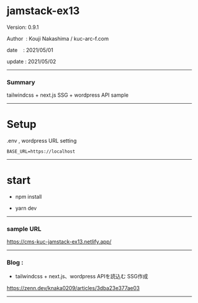 ﻿# jamstack-ex13

 Version: 0.9.1

 Author  : Kouji Nakashima / kuc-arc-f.com

 date    : 2021/05/01

 update  : 2021/05/02

***
### Summary

tailwindcss + next.js SSG + wordpress API sample

***
# Setup

.env , wordpress URL setting

```
BASE_URL=https://localhost
```

***
# start

* npm install

* yarn dev

***
### sample URL

https://cms-kuc-jamstack-ex13.netlify.app/

***
### Blog :

* tailwindcss + next.js、wordpress APIを読込む SSG作成

https://zenn.dev/knaka0209/articles/3dba23e377ae03

***

